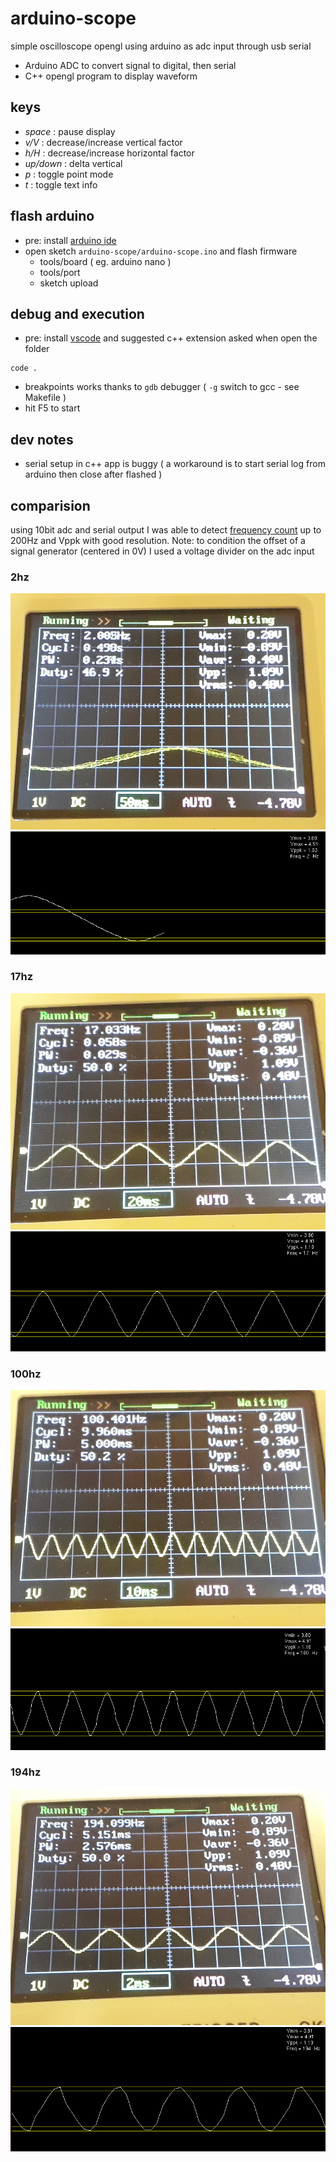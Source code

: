 # arduino-scope
simple oscilloscope opengl using arduino as adc input through usb serial

- Arduino ADC to convert signal to digital, then serial
- C++ opengl program to display waveform

## keys

- *space* : pause display
- *v/V* : decrease/increase vertical factor
- *h/H* : decrease/increase horizontal factor
- *up/down* : delta vertical
- *p* : toggle point mode
- *t* : toggle text info

## flash arduino

- pre: install [arduino ide](https://www.arduino.cc/en/Main/Software)
- open sketch `arduino-scope/arduino-scope.ino` and flash firmware
  - tools/board ( eg. arduino nano )
  - tools/port
  - sketch upload

## debug and execution

- pre: install [vscode](https://code.visualstudio.com/) and suggested c++ extension asked when open the folder

```
code .
```

- breakpoints works thanks to `gdb` debugger ( `-g` switch to gcc - see Makefile )
- hit F5 to start

## dev notes

- serial setup in c++ app is buggy ( a workaround is to start serial log from arduino then close after flashed )

## comparision

using 10bit adc and serial output I was able to detect [frequency count](https://github.com/devel0/arduino-scope/blob/6be14c5f0db8fd69c381b6d43ea400d43530e45f/SignalStat.cc#L47-L65) up to 200Hz and Vppk with good resolution. Note: to condition the offset of a signal generator (centered in 0V) I used a voltage divider on the adc input

### 2hz

![img](doc/scope2hz.jpg)
![img](doc/ascope2hz.png)

### 17hz

![img](doc/scope17hz.jpg)
![img](doc/ascope17hz.png)

### 100hz

![img](doc/scope100hz.jpg)
![img](doc/ascope100hz.png)

### 194hz

![img](doc/scope194hz.jpg)
![img](doc/ascope194hz.png)
